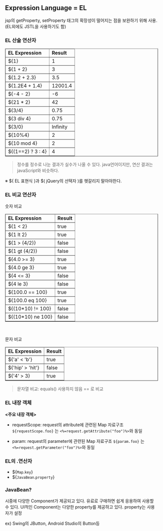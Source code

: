 ## Expression Language = EL
jsp의 getProperty, setProperty 태그의 확장성이 떨어지는 점을 보완하기 위해 사용. (EL외에도 JSTL을 사용하기도 함)


### EL 산술 연산자
<table border="1">
          <thead>
        <tr><td><b>EL Expression</b></td>
        <td><b>Result</b></td>
      </tr></thead>
      <tbody><tr>
        <td>${1}</td>
        <td>1</td>
      </tr>
      <tr>
        <td>${1 + 2}</td>
        <td>3</td>
      </tr>
      <tr>
        <td>${1.2 + 2.3}</td>
        <td>3.5</td>
      </tr>
      <tr>
        <td>${1.2E4 + 1.4}</td>
        <td>12001.4</td>
      </tr>
      <tr>
        <td>${-4 - 2}</td>
        <td>-6</td>
      </tr>
      <tr>
        <td>${21 * 2}</td>
        <td>42</td>
      </tr>
      <tr>
        <td>${3/4}</td>
        <td>0.75</td>
      </tr>
      <tr>
        <td>${3 div 4}</td>
        <td>0.75</td>
      </tr>
      <tr>
        <td>${3/0}</td>
        <td>Infinity</td>
      </tr>
      <tr>
        <td>${10%4}</td>
        <td>2</td>
      </tr>
      <tr>
        <td>${10 mod 4}</td>
        <td>2</td>
      </tr>
    <tr>
      <td>${(1==2) ? 3 : 4}</td>
      <td>4</td>
    </tr>
    </tbody></table>

>정수를 정수로 나눈 결과가 실수가 나올 수 있다.
java언어이지만, 연산 결과는 javaScript와 비슷하다.


※ ${ EL 표현식 }과 $( jQuery의 선택자 )를 헷갈리지 말아야한다.

### EL 비교 연산자
숫자 비교
<table border="1">
          <thead>
        <tr><td><b>EL Expression</b></td>
        <td><b>Result</b></td>
      </tr></thead>
      <tbody><tr>
        <td>${1 &lt; 2}</td>
        <td>true</td>
      </tr>
      <tr>
        <td>${1 lt 2}</td>
        <td>true</td>
      </tr>
      <tr>
        <td>${1 &gt; (4/2)}</td>
        <td>false</td>
      </tr>
      <tr>
        <td>${1 gt (4/2)}</td>
        <td>false</td>
      </tr>
      <tr>
        <td>${4.0 &gt;= 3}</td>
        <td>true</td>
      </tr>
      <tr>
        <td>${4.0 ge 3}</td>
        <td>true</td>
      </tr>
      <tr>
        <td>${4 &lt;= 3}</td>
        <td>false</td>
      </tr>
      <tr>
        <td>${4 le 3}</td>
        <td>false</td>
      </tr>
      <tr>
        <td>${100.0 == 100}</td>
        <td>true</td>
      </tr>
      <tr>
        <td>${100.0 eq 100}</td>
        <td>true</td>
      </tr>
      <tr>
        <td>${(10*10) != 100}</td>
        <td>false</td>
      </tr>
      <tr>
        <td>${(10*10) ne 100}</td>
        <td>false</td>
      </tr>
    </tbody></table>
<br/>

문자 비교
<table border="1">
          <thead>
            <tr><td><b>EL Expression</b></td>
            <td><b>Result</b></td>
          </tr></thead>
          <tbody><tr>
            <td>${'a' &lt; 'b'}</td>
            <td>true</td>
          </tr>
          <tr>
            <td>${'hip' &gt; 'hit'}</td>
            <td>false</td>
          </tr>
          <tr>
            <td>${'4' &gt; 3}</td>
            <td>true</td>
          </tr>
        </tbody></table>

>문자열 비교: equals() 사용하지 않음 == 로 비교

### EL 내장 객체
**<주요 내장 객체>**
* requestScope: request의 attribute에 관련된 Map 자료구조
`${requestScope.foo}` 는 `<%=request.getAttribute("foo")%>`와 동일

* param: request의 parameter에 관련된 Map 자료구조
`${param.foo}` 는 `<%=request.getParameter("foo")%>`와 동일


### EL의 .연산자
* ${`Map`.`key`}
* ${`JavaBean`.`property`}

### JavaBean?



시중에 다양한 Component가 제공되고 있다. 유료로 구매하면 쉽게 응용하여 사용할 수 있다.
UI적인 Component는 다양한 property를 제공하고 있다.
property는 사용자가 설정


ex) Swing의 JButton, Android Studio의 Button등


<!--stackedit_data:
eyJoaXN0b3J5IjpbLTE4MzYzMDAwNDEsNzQ2NjY0OTAsLTYzMj
I5MzMzMywtOTA4MDg2MjI1XX0=
-->